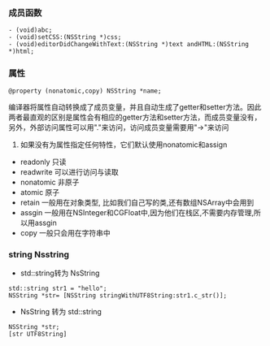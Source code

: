 
### 成员函数

```
- (void)abc;
- (void)setCSS:(NSString *)css;
- (void)editorDidChangeWithText:(NSString *)text andHTML:(NSString *)html;
```

### 属性

```
@property (nonatomic,copy) NSString *name;
```

编译器将属性自动转换成了成员变量，并且自动生成了getter和setter方法。因此两者最直观的区别是属性会有相应的getter方法和setter方法，而成员变量没有，另外，外部访问属性可以用"."来访问，访问成员变量需要用"->"来访问



1. 如果没有为属性指定任何特性，它们默认使用nonatomic和assign

* readonly 只读
* readwrite 可以进行访问与读取
* nonatomic 非原子
* atomic 原子
* retain 一般用在对象类型, 比如我们自己写的类,还有数组NSArray中会用到
* assgin 一般用在NSInteger和CGFloat中,因为他们在栈区,不需要内存管理,所以用assgin
* copy 一般只会用在字符串中


### string Nsstring

* std::string转为 NsString

```
std::string str1 = "hello";
NSString *str= [NSString stringWithUTF8String:str1.c_str()];
```

* NsString 转为 std::string 

```
NSString *str;
[str UTF8String]
```
